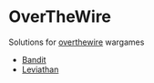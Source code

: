 # OverTheWire

Solutions for [overthewire](https://overthewire.org/wargames/) wargames

* [Bandit](https://overthewire.org/wargames/bandit/)
* [Leviathan](https://overthewire.org/wargames/leviathan/)